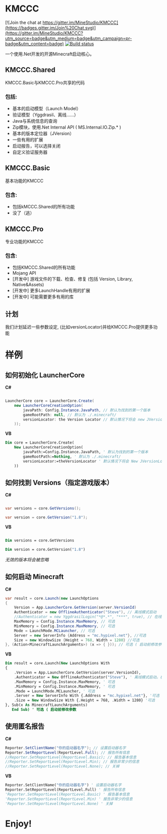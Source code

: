 KMCCC
=====

[![Join the chat at https://gitter.im/MineStudio/KMCCC](https://badges.gitter.im/Join%20Chat.svg)](https://gitter.im/MineStudio/KMCCC?utm_source=badge&utm_medium=badge&utm_campaign=pr-badge&utm_content=badge)
[![Build status](https://ci.appveyor.com/api/projects/status/ldvo1wsyd66boxsf?svg=true)](https://ci.appveyor.com/project/zhouyiran2/kmccc)

一个使用.Net开发的开源Minecraft启动核心。

## KMCCC.Shared

KMCCC.Basic与KMCCC.Pro共享的代码

### 包括:

- 基本的启动模型（Launch Model）
- 验证模型（Yggdrasil、离线……）
- Java与系统信息的查询
- Zip模块，使用.Net Internal API ( MS.Internal.IO.Zip.* )
- 基本的版本定位器（JVersion）
- 一些有用的扩展
- 启动报告，可以选择关闭
- 自定义验证服务器

## KMCCC.Basic

基本功能的KMCCC

### 包含:

- 包括kMCCC.Shared的所有功能
- 没了（逃）

## KMCCC.Pro

专业功能的KMCCC

### 包含:

- 包括KMCCC.Shared的所有功能
- Mojang API
- [开发中] 游戏文件的下载、检查、修复 (包括 Version, Library, Native&Assets)
- [开发中] 更多LaunchHandle有用的扩展
- [开发中] 可能需要更多有用的库

## 计划

我们计划延迟一些参数设定, (比如versionLocator)并给KMCCC.Pro提供更多功能

# 样例

## 如何初始化 LauncherCore

__C#__
```csharp

LauncherCore core = LauncherCore.Create(
	new LauncherCoreCreationOption(
		javaPath: Config.Instance.JavaPath, // 默认为找到的第一个版本
		gameRootPath: null, // 默认为 ./.minecraft/
		versionLocator: the Version Locator // 默认情况下将会 new JVersionLocator()
	));

```

__VB__
```vb
Dim core = LauncherCore.Create(
    New LauncherCoreCreationOption(
        javaPath:=Config.Instance.JavaPath, ' 默认为找到的第一个版本
        gameRootPath:=Nothing, ' 默认为 ./.minecraft/
        versionLocator:=theVersionLocator ' 默认情况下将会 New JVersionLocator()
    ))
```

## 如何找到 Versions（指定游戏版本）

__C#__
```csharp

var versions = core.GetVersions();

var version = core.GetVersion("1.8");

```

__VB__
```vb

Dim versions = core.GetVersions

Dim version = core.GetVersion("1.8")

```

*无效的版本将会被忽略*

## 如何启动 Minecraft

__C#__
```csharp
var result = core.Launch(new LaunchOptions
{
	Version = App.LauncherCore.GetVersion(server.VersionId)
	Authenticator = new OfflineAuthenticator("Steve"), // 离线模式启动
	//Authenticator = new YggdrasilLogin("*@*.*", "***", true), // 在线模式
	MaxMemory = Config.Instance.MaxMemory, // 可选
	MinMemory = Config.Instance.MaxMemory, // 可选
	Mode = LaunchMode.MCLauncher, // 可选
	Server = new ServerInfo {Address = "mc.hypixel.net"}, //可选
	Size = new WindowSize {Height = 768, Width = 1280} //可选
}, (Action<MinecraftLaunchArguments>) (x => { })); // 可选 ( 启动前修改参数
```

__VB__
```vb
Dim result = core.Launch(New LaunchOptions With
{
    .Version = App.LauncherCore.GetVersion(server.VersionId),
    .Authenticator = New OfflineAuthenticator("Steve"), ' 离线模式启动。在线模式用 New YggdrasilLogin("*@*.*", "***", True), 。
    .MaxMemory = Config.Instance.MaxMemory, ' 可选
    .MinMemory = Config.Instance.MaxMemory, ' 可选
    .Mode = LaunchMode.MCLauncher, ' 可选
    .Server = New ServerInfo With {.Address = "mc.hypixel.net"}, '可选
    .Size = New WindowSize With {.Height = 768, .Width = 1280} '可选
}, Sub(x As MinecraftLaunchArguments)
   End Sub) ' 可选 ( 启动前修改参数
```

## 使用匿名报告 ##

__C#__
```csharp
Reporter.SetClientName("你的启动器名字"); // 设置启动器名字
Reporter.SetReportLevel(ReportLevel.Full); // 报告所有信息
//Reporter.SetReportLevel(ReportLevel.Basic); // 报告基本信息
//Reporter.SetReportLevel(ReportLevel.Min); // 报告非常少的信息
//Reporter.SetReportLevel(ReportLevel.None); // 关掉
```

__VB__
```vb
Reporter.SetClientName("你的启动器名字") ' 设置启动器名字
Reporter.SetReportLevel(ReportLevel.Full) ' 报告所有信息
'Reporter.SetReportLevel(ReportLevel.Basic) ' 报告基本信息
'Reporter.SetReportLevel(ReportLevel.Min) ' 报告非常少的信息
'Reporter.SetReportLevel(ReportLevel.None) ' 关掉
```

# Enjoy!
